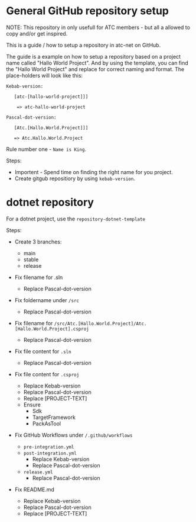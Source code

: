 # General GitHub repository setup

NOTE: This repository in only usefull for ATC members - but all a allowed to copy and/or get inspired.

This is a guide / how to setup a repository in atc-net on GitHub.

The guide is a example on how to setup a repository based on a project name called "Hallo World Project". And by using the template, you can find the "Hallo World Project" and replace for correct naming and format.
The place-holders will look like this:

```
Kebab-version:

   [atc-[hallo-world-project]]]

    => atc-hallo-world-project
```

```
Pascal-dot-version:

   [Atc.[Hallo.World.Project]]]

   => Atc.Hallo.World.Project
```

Rule number one - `Name is King`.

Steps:
- Importent - Spend time on finding the right name for you project.
- Create gitgub repositiory by using `kebab-version`.


# dotnet repository

For a dotnet project, use the `repository-dotnet-template`

Steps:
- Create 3 branches:
  - main
  - stable
  - release

- Fix filename for .sln
  - Replace Pascal-dot-version

- Fix foldername under `/src`
  - Replace Pascal-dot-version

- Fix filename for `/src/Atc.[Hallo.World.Project]/Atc.[Hallo.World.Project].csproj`
  - Replace Pascal-dot-version

- Fix file content for `.sln`
  - Replace Pascal-dot-version

- Fix file content for `.csproj`
  - Replace Kebab-version
  - Replace Pascal-dot-version
  - Replace [PROJECT-TEXT]
  - Ensure
    - Sdk
    - TargetFramework
    - PackAsTool

- Fix GitHub Workflows under `/.github/workflows`
  - `pre-integration.yml`
  - `post-integration.yml`
    - Replace Kebab-version
    - Replace Pascal-dot-version
  - `release.yml`
    - Replace Pascal-dot-version
 
 - Fix README.md
   - Replace Kebab-version
   - Replace Pascal-dot-version
   - Replace [PROJECT-TEXT]

